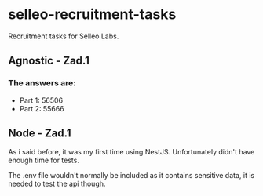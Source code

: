 # selleo-recruitment-tasks
Recruitment tasks for Selleo Labs.

## Agnostic - Zad.1
### The answers are:
- Part 1: 56506
- Part 2: 55666

## Node - Zad.1
As i said before, it was my first time using NestJS. Unfortunately didn't have enough time for tests.

The .env file wouldn't normally be included as it contains sensitive data, it is needed to test the api though.
